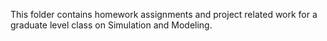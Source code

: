 This folder contains homework assignments and project related work for a graduate level class on Simulation and Modeling.
